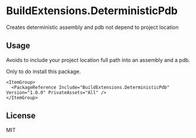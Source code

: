 # BuildExtensions.DeterministicPdb
Creates deterministic assembly and pdb not depend to project location

## Usage
Avoids to include your project location full path into an assembly and a pdb.

Only to do install this package.

```csproj
<ItemGroup>
  <PackageReference Include="BuildExtensions.DeterministicPdb" Version="1.0.0" PrivateAssets="All" />
</ItemGroup>
```

## License
MIT
